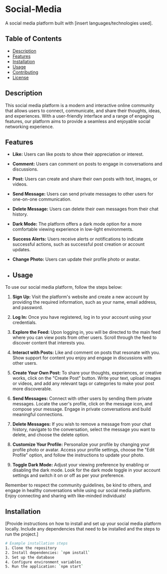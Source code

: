# Social-Media

A social media platform built with [insert languages/technologies used].

## Table of Contents

- [Description](#description)
- [Features](#features)
- [Installation](#installation)
- [Usage](#usage)
- [Contributing](#contributing)
- [License](#license)

## Description

This social media platform is a modern and interactive online community that allows users to connect, communicate, and share their thoughts, ideas, and experiences. With a user-friendly interface and a range of engaging features, our platform aims to provide a seamless and enjoyable social networking experience.

## Features

- **Like:** Users can like posts to show their appreciation or interest.

- **Comment:** Users can comment on posts to engage in conversations and discussions.

- **Post:** Users can create and share their own posts with text, images, or videos.

- **Send Message:** Users can send private messages to other users for one-on-one communication.

- **Delete Message:** Users can delete their own messages from their chat history.

- **Dark Mode:** The platform offers a dark mode option for a more comfortable viewing experience in low-light environments.

- **Success Alerts:** Users receive alerts or notifications to indicate successful actions, such as successful post creation or account updates.

- **Change Photo:** Users can update their profile photo or avatar.
- ## Usage

To use our social media platform, follow the steps below:

1. **Sign Up:** Visit the platform's website and create a new account by providing the required information, such as your name, email address, and password.

2. **Log In:** Once you have registered, log in to your account using your credentials.

3. **Explore the Feed:** Upon logging in, you will be directed to the main feed where you can view posts from other users. Scroll through the feed to discover content that interests you.

4. **Interact with Posts:** Like and comment on posts that resonate with you. Show support for content you enjoy and engage in discussions with other users.

5. **Create Your Own Post:** To share your thoughts, experiences, or creative works, click on the "Create Post" button. Write your text, upload images or videos, and add any relevant tags or categories to make your post more discoverable.

6. **Send Messages:** Connect with other users by sending them private messages. Locate the user's profile, click on the message icon, and compose your message. Engage in private conversations and build meaningful connections.

7. **Delete Messages:** If you wish to remove a message from your chat history, navigate to the conversation, select the message you want to delete, and choose the delete option.

8. **Customize Your Profile:** Personalize your profile by changing your profile photo or avatar. Access your profile settings, choose the "Edit Profile" option, and follow the instructions to update your photo.

9. **Toggle Dark Mode:** Adjust your viewing preference by enabling or disabling the dark mode. Look for the dark mode toggle in your account settings and switch it on or off as per your preference.

Remember to respect the community guidelines, be kind to others, and engage in healthy conversations while using our social media platform. Enjoy connecting and sharing with like-minded individuals!

## Installation

[Provide instructions on how to install and set up your social media platform locally. Include any dependencies that need to be installed and the steps to run the project.]

```bash
# Example installation steps
1. Clone the repository
2. Install dependencies: `npm install`
3. Set up the database
4. Configure environment variables
5. Run the application: `npm start`

